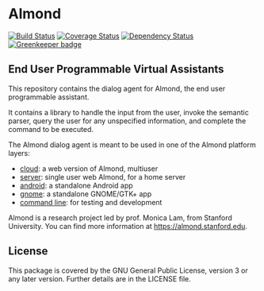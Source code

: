 # Almond

[![Build Status](https://travis-ci.org/stanford-oval/almond-dialog-agent.svg?branch=master)](https://travis-ci.org/stanford-oval/almond-dialog-agent) [![Coverage Status](https://coveralls.io/repos/github/stanford-oval/almond-dialog-agent/badge.svg?branch=master)](https://coveralls.io/github/stanford-oval/almond-dialog-agent?branch=master) [![Dependency Status](https://david-dm.org/stanford-oval/almond-dialog-agent/status.svg)](https://david-dm.org/stanford-oval/almond-dialog-agent) [![Greenkeeper badge](https://badges.greenkeeper.io/stanford-oval/almond-dialog-agent.svg)](https://greenkeeper.io/)

## End User Programmable Virtual Assistants

This repository contains the dialog agent for Almond, the end user programmable
assistant.

It contains a library to handle the input from the user, invoke the
semantic parser, query the user for any unspecified information, and
complete the command to be executed.

The Almond dialog agent is meant to be used in one of the Almond platform layers:
- [cloud](https://github.com/stanford-oval/almond-cloud): a web version of Almond, multiuser
- [server](https://github.com/stanford-oval/almond-server): single user web Almond, for a home server
- [android](https://github.com/stanford-oval/almond-android): a standalone Android app
- [gnome](https://github.com/stanford-oval/almond-gnome): a standalone GNOME/GTK+ app
- [command line](https://github.com/stanford-oval/almond-cmdline): for testing and development

Almond is a research project led by prof. Monica Lam, from Stanford University.
You can find more information at <https://almond.stanford.edu>.

## License

This package is covered by the GNU General Public License, version 3
or any later version. Further details are in the LICENSE file.
